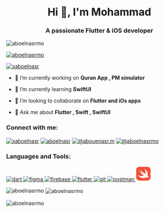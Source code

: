 <h1 align="center">Hi  👋, I'm Mohammad</h1>
<h3 align="center">A passionate Flutter & iOS developer</h3>

<p align="left"> <img src="https://komarev.com/ghpvc/?username=aboelnasrmo&label=Profile%20views&color=0e75b6&style=flat" alt="aboelnasrmo" /> </p>

<p align="left"> <a href="https://github.com/ryo-ma/github-profile-trophy"><img src="https://github-profile-trophy.vercel.app/?username=aboelnasrmo" alt="aboelnasrmo" /></a> </p>

<p align="left"> <a href="https://twitter.com/xaboelnasr" target="blank"><img src="https://img.shields.io/twitter/follow/mohaboelnasr?logo=twitter&style=for-the-badge" alt="xaboelnasr" /></a> </p>

- 🔭 I’m currently working on **Quran App , PM simulator**

- 🌱 I’m currently learning **SwiftUI**

- 👯 I’m looking to collaborate on **Flutter and iOs apps**

- 💬 Ask me about **Flutter , Swift , SwiftUI**

<h3 align="left">Connect with me:</h3>
<p align="left">
<a href="https://twitter.com/xaboelnasr" target="blank"><img align="center" src="https://raw.githubusercontent.com/rahuldkjain/github-profile-readme-generator/master/src/images/icons/Social/twitter.svg" alt="xaboelnasr" height="30" width="40" /></a>
<a href="https://linkedin.com/in/aboelnasr" target="blank"><img align="center" src="https://raw.githubusercontent.com/rahuldkjain/github-profile-readme-generator/master/src/images/icons/Social/linked-in-alt.svg" alt="aboelnasr" height="30" width="40" /></a>
<a href="https://medium.com/@abouenasr.m" target="blank"><img align="center" src="https://raw.githubusercontent.com/rahuldkjain/github-profile-readme-generator/master/src/images/icons/Social/medium.svg" alt="@abouenasr.m" height="30" width="40" /></a>
<a href="https://www.youtube.com/@aboelnasrmo" target="blank"><img align="center" src="https://raw.githubusercontent.com/rahuldkjain/github-profile-readme-generator/master/src/images/icons/Social/youtube.svg" alt="@aboelnasrmo" height="30" width="40" /></a>
</p>

<h3 align="left">Languages and Tools:</h3>
<p align="left"> <a href="https://dart.dev" target="_blank" rel="noreferrer"> <img src="https://www.vectorlogo.zone/logos/dartlang/dartlang-icon.svg" alt="dart" width="40" height="40"/> </a> <a href="https://www.figma.com/" target="_blank" rel="noreferrer"> <img src="https://www.vectorlogo.zone/logos/figma/figma-icon.svg" alt="figma" width="40" height="40"/> </a> <a href="https://firebase.google.com/" target="_blank" rel="noreferrer"> <img src="https://www.vectorlogo.zone/logos/firebase/firebase-icon.svg" alt="firebase" width="40" height="40"/> </a> <a href="https://flutter.dev" target="_blank" rel="noreferrer"> <img src="https://www.vectorlogo.zone/logos/flutterio/flutterio-icon.svg" alt="flutter" width="40" height="40"/> </a> <a href="https://git-scm.com/" target="_blank" rel="noreferrer"> <img src="https://www.vectorlogo.zone/logos/git-scm/git-scm-icon.svg" alt="git" width="40" height="40"/> </a> <a href="https://postman.com" target="_blank" rel="noreferrer"> <img src="https://www.vectorlogo.zone/logos/getpostman/getpostman-icon.svg" alt="postman" width="40" height="40"/> </a> <a href="https://developer.apple.com/swift/" target="_blank" rel="noreferrer"> <img src="https://raw.githubusercontent.com/devicons/devicon/master/icons/swift/swift-original.svg" alt="swift" width="40" height="40"/> </a> </p>

<p><img align="left" src="https://github-readme-stats.vercel.app/api/top-langs?username=aboelnasrmo&show_icons=true&locale=en&layout=compact" alt="aboelnasrmo" /></p>

<p>&nbsp;<img align="center" src="https://github-readme-stats.vercel.app/api?username=aboelnasrmo&show_icons=true&locale=en" alt="aboelnasrmo" /></p>

<p><img align="center" src="https://github-readme-streak-stats.herokuapp.com/?user=aboelnasrmo&" alt="aboelnasrmo" /></p>

